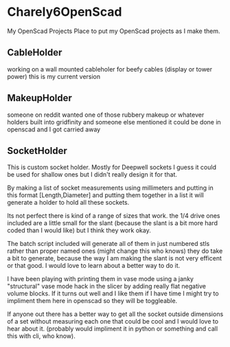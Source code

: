 # Charely6OpenScad
My OpenScad Projects
Place to put my OpenScad projects as I make them.

## CableHolder
working on a wall mounted cableholer for beefy cables (display or tower power) this is my current version


## MakeupHolder
someone on reddit wanted one of those rubbery makeup or whatever holders built into gridfinity and someone else mentioned it could be done in openscad and I got carried away


## SocketHolder
This is custom socket holder. Mostly for Deepwell sockets I guess it could be used for shallow ones but I didn't really design it for that.

By making a list of socket measurements using millimeters and putting in this format [Length,Diameter] and putting them together in a list it will generate a holder to hold all these sockets.

Its not perfect there is kind of a range of sizes that work. the 1/4 drive ones included are a little small for the slant (because the slant is a bit more hard coded than I would like) but I think they work okay.

The batch script included will generate all of them in just numbered stls rather than proper named ones (might change this who knows) they do take a bit to generate, because the way I am making the slant is not very efficent or that good. I would love to learn about a better way to do it.

I have been playing with printing them in vase mode using a janky "structural" vase mode hack in the slicer by adding really flat negative volume blocks. If it turns out well and I like them if I have time I might try to impliment them here in openscad so they will be toggleable.

If anyone out there has a better way to get all the socket outside dimensions of a set without measuring each one that could be cool and I would love to hear about it. (probably would impliment it in python or something and call this with cli, who know).
